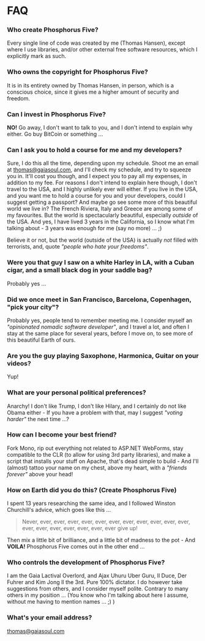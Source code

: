 # FAQ

### Who create Phosphorus Five?

Every single line of code was created by me (Thomas Hansen), except where I use
libraries, and/or other external free software resources, which I explicitly
mark as such.

### Who owns the copyright for Phosphorus Five?

It is in its entirety owned by Thomas Hansen, in person, which is a conscious choice,
since it gives me a higher amount of security and freedom.

### Can I invest in Phosphorus Five?

__NO!__ Go away, I don't want to talk to you, and I don't intend to explain why either.
Go buy BitCoin or something ...

### Can I ask you to hold a course for me and my developers?

Sure, I do this all the time, depending upon my schedule. Shoot me an email at
thomas@gaiasoul.com, and I'll check my schedule, and try to squeeze you in.
It'll cost you though, and I expect you to pay all my expenses, in addition
to my fee. For reasons I don't intend to explain here though, I don't travel
to the USA, and I highly unlikely ever will either. If you live in the USA, and
you want me to hold a course for you and your developers, could I suggest getting
a passport? And maybe go see some more of this beautiful world we live in? The French
Riviera, Italy and Greece are among some of my favourites. But the world is
spectacularly beautiful, especially _outside_ of the USA. And yes, I have lived
3 years in the California, so I know what I'm talking about - 3 years was enough for
me (say no more) ... ;)

Believe it or not, but the world (outside of the USA) is actually _not_ filled
with terrorists, and, quote _"people who hate your freedoms"_.

### Were you that guy I saw on a white Harley in LA, with a Cuban cigar, and a small black dog in your saddle bag?

Probably yes ...

### Did we once meet in San Francisco, Barcelona, Copenhagen, "pick your city"?

Probably yes, people tend to remember meeting me. I consider myself an _"opinionated nomadic software developer"_,
and I travel a lot, and often I stay at the same place for several years, before I move on,
to see more of this beautiful Earth of ours.

### Are you the guy playing Saxophone, Harmonica, Guitar on your videos?

Yup!

### What are your personal political preferences?

Anarchy! I don't like Trump, I don't like Hilary, and I certainly do not like
Obama either - If you have a problem with that, may I suggest _"voting harder"_
the next time ...?

### How can I become your best friend?

Fork Mono, rip out everything not related to ASP.NET WebForms, stay compatible to
the CLR (to allow for using 3rd party libraries), and make a script that installs
your stuff on Apache, that's dead simple to build - And I'll (almost) tattoo your
name on my chest, above my heart, with a _"friends forever"_ above your head!

### How on Earth did you do this? (Create Phosphorus Five)

I spent 13 years researching the same idea, and I followed Winston Churchill's advice,
which goes like this ...

> Never, ever, ever, ever, ever, ever, ever, ever, ever, ever, ever, ever, ever, ever, ever, ever, ever, ever, ever give up!

Then mix a little bit of brilliance, and a little bit of madness to the pot - And __VOILA!__
Phosphorus Five comes out in the other end ...

### Who controls the development of Phosphorus Five?

I am the Gaia Lactival Overlord, and Ajax Uhuru Uber Guru, Il Duce, Der Fuhrer
and Kim Jong Il the 3rd. Pure 100% dictator. I do however take suggestions from
others, and I consider myself polite. Contrary to many others in my position ...
(You know who I'm talking about here I assume, without me having to mention names ... ;) )

### What's your email address?

thomas@gaiasoul.com
